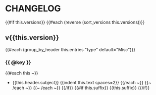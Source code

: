 # CHANGELOG

<!-- generated from cargo-changelog -->

{{#if this.versions}}
{{#each (reverse (sort_versions this.versions))}}
## v{{this.version}}

{{#each (group_by_header this.entries "type" default="Misc")}}
### {{ @key }}

{{#each this ~}}
* {{this.header.subject}}
{{indent this.text spaces=2}}
{{/each ~}}
{{~ /each ~}}
{{~ /each ~}}
{{/if}}
{{#if this.suffix}}
{{this.suffix}}
{{/if}}

